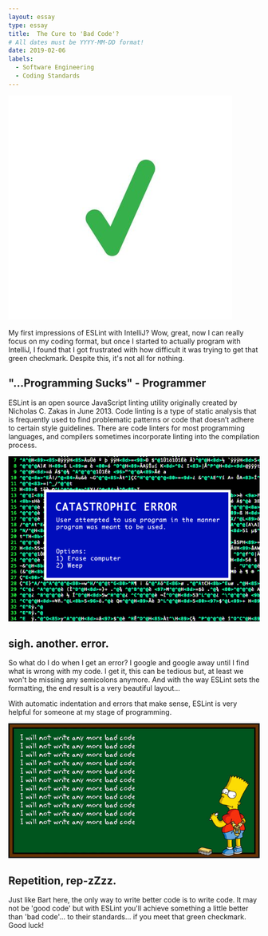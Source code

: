 ```yaml
---
layout: essay
type: essay
title:  The Cure to 'Bad Code'?
# All dates must be YYYY-MM-DD format!
date: 2019-02-06
labels:
  - Software Engineering
  - Coding Standards
---
```


<img class="ui tiny right circular floated image" src="../images/greencheckmark.jpg">

My first impressions of ESLint with IntelliJ? Wow, great, now I can really focus on my coding format, but once I started to actually program with IntelliJ, I found that I got frustrated with how difficult it was trying to get that green checkmark. Despite this, it's not all for nothing.
  
## "...Programming Sucks" - Programmer
   
ESLint is an open source JavaScript linting utility originally created by Nicholas C. Zakas in June 2013. Code linting is a type of static analysis that is frequently used to find problematic patterns or code that doesn’t adhere to certain style guidelines. There are code linters for most programming languages, and compilers sometimes incorporate linting into the compilation process.

<img class="ui large right floated image" src="../images/error.gif">

## sigh. another. error.

So what do I do when I get an error? I google and google away until I find what is wrong with my code. I get it, this can be tedious but, at least we won't be missing any semicolons anymore. And with the way ESLint sets the formatting, the end result is a very beautiful layout...

With automatic indentation and errors that make sense, ESLint is very helpful for someone at my stage of programming.

<img class="ui large left floated image" src="../images/bartbadcode.gif">

## Repetition, rep-zZzz.

Just like Bart here, the only way to write better code is to write code. It may not be 'good code' but with ESLint you'll achieve something a little better than 'bad code'... to their standards... if you meet that green checkmark. Good luck!
